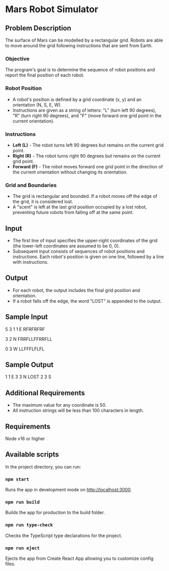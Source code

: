 # Mars Robot Simulator

## Problem Description

The surface of Mars can be modelled by a rectangular grid. Robots are able to move around the grid following instructions that are sent from Earth.

### Objective

The program's goal is to determine the sequence of robot positions and report the final position of each robot.

### Robot Position

- A robot's position is defined by a grid coordinate (x, y) and an orientation (N, S, E, W).
- Instructions are given as a string of letters: "L" (turn left 90 degrees), "R" (turn right 90 degrees), and "F" (move forward one grid point in the current orientation).

### Instructions

- **Left (L)** - The robot turns left 90 degrees but remains on the current grid point.
- **Right (R)** - The robot turns right 90 degrees but remains on the current grid point.
- **Forward (F)** - The robot moves forward one grid point in the direction of the current orientation without changing its orientation.

### Grid and Boundaries

- The grid is rectangular and bounded. If a robot moves off the edge of the grid, it is considered lost.
- A "scent" is left at the last grid position occupied by a lost robot, preventing future robots from falling off at the same point.

## Input

- The first line of input specifies the upper-right coordinates of the grid (the lower-left coordinates are assumed to be 0, 0).
- Subsequent input consists of sequences of robot positions and instructions. Each robot's position is given on one line, followed by a line with instructions.

## Output

- For each robot, the output includes the final grid position and orientation.
- If a robot falls off the edge, the word "LOST" is appended to the output.

## Sample Input

5 3
1 1 E
RFRFRFRF

3 2 N
FRRFLLFFRRFLL

0 3 W
LLFFFLFLFL

## Sample Output

1 1 E
3 3 N LOST
2 3 S


## Additional Requirements

- The maximum value for any coordinate is 50.
- All instruction strings will be less than 100 characters in length.


## Requirements
Node v16 or higher

## Available scripts
In the project directory, you can run:

### `npm start`
Runs the app in development mode on [http://localhost:3000](http://localhost:3000).

### `npm run build`
Builds the app for production to the build folder.

### `npm run type-check`
Checks the TypeScript type declarations for the project.

### `npm run eject`
Ejects the app from Create React App allowing you to customize config files.